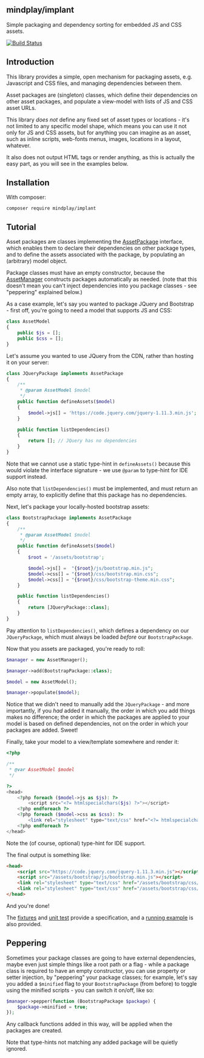 mindplay/implant
----------------

Simple packaging and dependency sorting for embedded JS and CSS assets.

[![Build Status](https://travis-ci.org/mindplay-dk/implant.svg)](https://travis-ci.org/mindplay-dk/implant)


## Introduction

This library provides a simple, open mechanism for packaging assets, e.g. Javascript
and CSS files, and managing dependencies between them.

Asset packages are (singleton) classes, which define their dependencies on other asset
packages, and populate a view-model with lists of JS and CSS asset URLs.

This library *does not* define any fixed set of asset types or locations - it's not
limited to any specific model shape, which means you can use it not only for JS and CSS
assets, but for anything you can imagine as an asset, such as inline scripts, web-fonts
menus, images, locations in a layout, whatever.

It also does not output HTML tags or render anything, as this is actually the easy part,
as you will see in the examples below.


## Installation

With composer:

    composer require mindplay/implant


## Tutorial

Asset packages are classes implementing the [AssetPackage](src/AssetPackage.php) interface,
which enables them to declare their dependencies on other package types, and to define
the assets associated with the package, by populating an (arbitrary) model object.

Package classes must have an empty constructor, because the [AssetManager](src/AssetManager.php)
constructs packages automatically as needed. (note that this doesn't mean you can't inject
dependencies into you package classes - see "peppering" explained below.)

As a case example, let's say you wanted to package JQuery and Bootstrap - first off, you're
going to need a model that supports JS and CSS:

```PHP
class AssetModel
{
    public $js = [];
    public $css = [];
}
```

Let's assume you wanted to use JQuery from the CDN, rather than hosting it on your server:

```PHP
class JQueryPackage implements AssetPackage
{
    /**
     * @param AssetModel $model
     */
    public function defineAssets($model)
    {
        $model->js[] = 'https://code.jquery.com/jquery-1.11.3.min.js';
    }

    public function listDependencies()
    {
        return []; // JQuery has no dependencies
    }
}
```

Note that we cannot use a static type-hint in `defineAssets()` because this would violate
the interface signature - we use `@param` to type-hint for IDE support instead.

Also note that `listDependencies()` must be implemented, and must return an empty array,
to explicitly define that this package has no dependencies.

Next, let's package your locally-hosted bootstrap assets:

```PHP
class BootstrapPackage implements AssetPackage
{
    /**
     * @param AssetModel $model
     */
    public function defineAssets($model)
    {
        $root = '/assets/bootstrap';

        $model->js[] =  "{$root}/js/bootstrap.min.js";
        $model->css[] = "{$root}/css/bootstrap.min.css";
        $model->css[] = "{$root}/css/bootstrap-theme.min.css";
    }

    public function listDependencies()
    {
        return [JQueryPackage::class];
    }
}
```

Pay attention to `listDependencies()`, which defines a dependency on our `JQueryPackage`,
which must always be loaded *before* our `BootstrapPackage`.

Now that you assets are packaged, you're ready to roll:

```PHP
$manager = new AssetManager();

$manager->add(BootstrapPackage::class);

$model = new AssetModel();

$manager->populate($model);
```

Notice that we didn't need to manually add the `JQueryPackage` - and more importantly, if
you *had* added it manually, the order in which you add things makes no difference; the
order in which the packages are applied to your model is based on defined dependencies,
not on the order in which your packages are added. Sweet!

Finally, take your model to a view/template somewhere and render it:

```PHP
<?php

/**
 * @var AssetModel $model
 */

?>
<head>
    <?php foreach ($model->js as $js): ?>
        <script src="<?= htmlspecialchars($js) ?>"></script>
    <?php endforeach ?>
    <?php foreach ($model->css as $css): ?>
        <link rel="stylesheet" type="text/css" href="<?= htmlspecialchars($css) ?>"/>
    <?php endforeach ?>
</head>
```

Note the (of course, optional) type-hint for IDE support.

The final output is something like:

```HTML
<head>
    <script src="https://code.jquery.com/jquery-1.11.3.min.js"></script>
    <script src="/assets/bootstrap/js/bootstrap.min.js"></script>
    <link rel="stylesheet" type="text/css" href="/assets/bootstrap/css/bootstrap.min.css"/>
    <link rel="stylesheet" type="text/css" href="/assets/bootstrap/css/bootstrap-theme.min.css"/>
</head>
```

And you're done!

The [fixtures](test/fixtures.php) and [unit test](test/test.php) provide a specification,
and a [running example](test/example.php) is also provided.


## Peppering

Sometimes your package classes are going to have external dependencies, maybe even just
simple things like a root path or a flag - while a package class is required to have an
empty constructor, you can use property or setter injection, by "peppering" your package
classes; for example, let's say you added a `$minified` flag to your `BootstrapPackage`
(from before) to toggle using the minified scripts - you can switch it on/off, like so:

```PHP
$manager->pepper(function (BootstrapPackage $package) {
    $package->minified = true;
});
```

Any callback functions added in this way, will be applied when the packages are created.

Note that type-hints not matching any added package will be quietly ignored.
